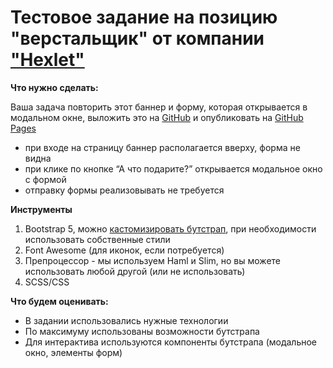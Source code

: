 # Тестовое задание на позицию "верстальщик" от компании ["Hexlet"](https://ru.hexlet.io/)

**Что нужно сделать:**

Ваша задача повторить этот баннер и форму, которая открывается в  модальном окне, выложить это на [GitHub](https://github.com/) и опубликовать на [GitHub Pages](https://pages.github.com/)

- при входе на страницу баннер располагается вверху, форма не видна
- при клике по кнопке “А что подарите?” открывается модальное окно с формой
- отправку формы реализовывать не требуется

**Инструменты**

1. Bootstrap 5, можно [кастомизировать бутстрап](https://getbootstrap.com/docs/5.2/customize/overview/), при необходимости использовать собственные стили
2. Font Awesome (для иконок, если потребуется)
3. Препроцессор - мы используем Haml и Slim, но вы можете использовать любой другой (или не использовать)
4. SCSS/CSS

**Что будем оценивать:**

- В задании использовались нужные технологии
- По максимуму использованы возможности бутстрапа
- Для интерактива используются компоненты бутстрапа (модальное окно, элементы форм)